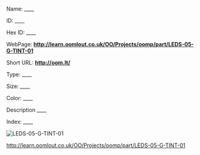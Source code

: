 

 
Name: ____

ID: ____

Hex ID: ____

WebPage: __http://learn.oomlout.co.uk/OO/Projects/oomp/part/LEDS-05-G-TINT-01__

Short URL: __http://oom.lt/__


Type: ____  

Size: ____  

Color: ____  

Description ____  

Index: ____


![LEDS-05-G-TINT-01](http://oomlout.com/oomp-gen/parts/LEDS-05-G-TINT-01/LEDS-05-G-TINT-01_420.jpg)




 http://learn.oomlout.co.uk/OO/Projects/oomp/part/LEDS-05-G-TINT-01














